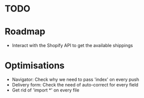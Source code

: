 TODO
=======

# Roadmap

* Interact with the Shopify API to get the available shippings


# Optimisations

* Navigator: Check why we need to pass 'index' on every push
* Delivery form: Check the need of auto-correct for every field
* Get rid of 'import *' on every file

